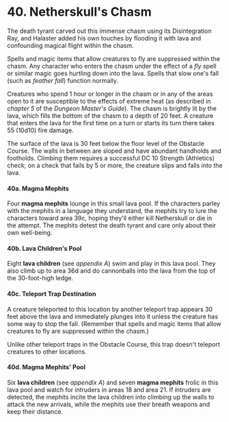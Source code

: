 # 40. Netherskull's Chasm

The death tyrant carved out this immense chasm using its Disintegration Ray, and Halaster added his own touches by flooding it with lava and confounding magical flight within the chasm.

Spells and magic items that allow creatures to fly are suppressed within the chasm. Any character who enters the chasm under the effect of a *fly* spell or similar magic goes hurtling down into the lava. Spells that slow one's fall (such as *feather fall*) function normally.

Creatures who spend 1 hour or longer in the chasm or in any of the areas open to it are susceptible to the effects of extreme heat (as described in *chapter 5* of the *Dungeon Master's Guide*). The chasm is brightly lit by the lava, which fills the bottom of the chasm to a depth of 20 feet. A creature that enters the lava for the first time on a turn or starts its turn there takes 55 (10d10) fire damage.

The surface of the lava is 30 feet below the floor level of the Obstacle Course. The walls in between are sloped and have abundant handholds and footholds. Climbing them requires a successful DC 10 Strength (Athletics) check; on a check that fails by 5 or more, the creature slips and falls into the lava.

#### 40a. Magma Mephits

Four **magma mephits** lounge in this small lava pool. If the characters parley with the mephits in a language they understand, the mephits try to lure the characters toward area 39c, hoping they'll either kill Netherskull or die in the attempt. The mephits detest the death tyrant and care only about their own well-being.

#### 40b. Lava Children's Pool

Eight **lava children** (see *appendix A*) swim and play in this lava pool. They also climb up to area 36d and do cannonballs into the lava from the top of the 30-foot-high ledge.

#### 40c. Teleport Trap Destination

A creature teleported to this location by another teleport trap appears 30 feet above the lava and immediately plunges into it unless the creature has some way to stop the fall. (Remember that spells and magic items that allow creatures to fly are suppressed within the chasm.)

Unlike other teleport traps in the Obstacle Course, this trap doesn't teleport creatures to other locations.

#### 40d. Magma Mephits' Pool

Six **lava children** (see *appendix A*) and seven **magma mephits** frolic in this lava pool and watch for intruders in areas 18 and area 21. If intruders are detected, the mephits incite the lava children into climbing up the walls to attack the new arrivals, while the mephits use their breath weapons and keep their distance.